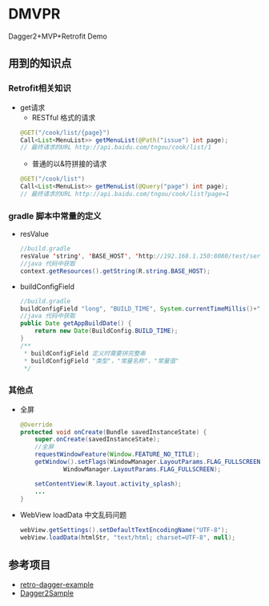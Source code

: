 # DMVPR
Dagger2+MVP+Retrofit Demo

## 用到的知识点
### Retrofit相关知识
- get请求
	*	RESTful 格式的请求
	```java
    @GET("/cook/list/{page}")
    Call<List<MenuList>> getMenuList(@Path("issue") int page);
    // 最终请求的URL http://api.baidu.com/tngou/cook/list/1
    ```
    * 普通的以&符拼接的请求
    ```java
    @GET("/cook/list")
    Call<List<MenuList>> getMenuList(@Query("page") int page);
    // 最终请求的URL http://api.baidu.com/tngou/cook/list?page=1
    ```
### gradle 脚本中常量的定义
- resValue
    ```java
    //build.gradle
    resValue 'string', 'BASE_HOST', 'http://192.168.1.150:8080/test/service/'
    //java 代码中获取
    context.getResources().getString(R.string.BASE_HOST);
    ```
- buildConfigField
    ```java
    //build.gradle
    buildConfigField "long", "BUILD_TIME", System.currentTimeMillis()+"L"
    //java 代码中获取
    public Date getAppBuildDate() {
        return new Date(BuildConfig.BUILD_TIME);
    }
    /**
     * buildConfigField 定义时需要拼完整串
     * buildConfigField "类型"，"常量名称"，"常量值"
     */
    ```

### 其他点
- 全屏
	```java
    @Override
    protected void onCreate(Bundle savedInstanceState) {
        super.onCreate(savedInstanceState);
        //全屏
        requestWindowFeature(Window.FEATURE_NO_TITLE);
        getWindow().setFlags(WindowManager.LayoutParams.FLAG_FULLSCREEN,
                WindowManager.LayoutParams.FLAG_FULLSCREEN);

        setContentView(R.layout.activity_splash);
        ...
    }
    ```
- WebView loadData 中文乱码问题
    ```java
    webView.getSettings().setDefaultTextEncodingName("UTF-8");
    webView.loadData(htmlStr, "text/html; charset=UTF-8", null);
    ```


## 参考项目
- [retro-dagger-example](https://github.com/fr4nk1/retro-dagger-example)
- [Dagger2Sample](https://github.com/niuxiaowei/Dagger2Sample)
